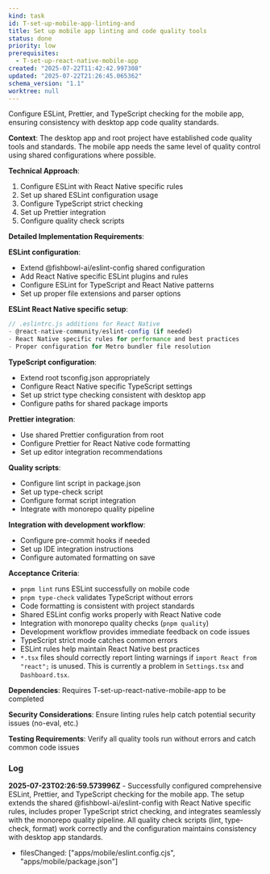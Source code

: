 ```yaml
---
kind: task
id: T-set-up-mobile-app-linting-and
title: Set up mobile app linting and code quality tools
status: done
priority: low
prerequisites:
  - T-set-up-react-native-mobile-app
created: "2025-07-22T11:42:42.997308"
updated: "2025-07-22T21:26:45.065362"
schema_version: "1.1"
worktree: null
---
```


Configure ESLint, Prettier, and TypeScript checking for the mobile app, ensuring consistency with desktop app code quality standards.

**Context**: The desktop app and root project have established code quality tools and standards. The mobile app needs the same level of quality control using shared configurations where possible.

**Technical Approach**:

1. Configure ESLint with React Native specific rules
2. Set up shared ESLint configuration usage
3. Configure TypeScript strict checking
4. Set up Prettier integration
5. Configure quality check scripts

**Detailed Implementation Requirements**:

**ESLint configuration**:

- Extend @fishbowl-ai/eslint-config shared configuration
- Add React Native specific ESLint plugins and rules
- Configure ESLint for TypeScript and React Native patterns
- Set up proper file extensions and parser options

**ESLint React Native specific setup**:

```javascript
// .eslintrc.js additions for React Native
- @react-native-community/eslint-config (if needed)
- React Native specific rules for performance and best practices
- Proper configuration for Metro bundler file resolution
```

**TypeScript configuration**:

- Extend root tsconfig.json appropriately
- Configure React Native specific TypeScript settings
- Set up strict type checking consistent with desktop app
- Configure paths for shared package imports

**Prettier integration**:

- Use shared Prettier configuration from root
- Configure Prettier for React Native code formatting
- Set up editor integration recommendations

**Quality scripts**:

- Configure lint script in package.json
- Set up type-check script
- Configure format script integration
- Integrate with monorepo quality pipeline

**Integration with development workflow**:

- Configure pre-commit hooks if needed
- Set up IDE integration instructions
- Configure automated formatting on save

**Acceptance Criteria**:

- `pnpm lint` runs ESLint successfully on mobile code
- `pnpm type-check` validates TypeScript without errors
- Code formatting is consistent with project standards
- Shared ESLint config works properly with React Native code
- Integration with monorepo quality checks (`pnpm quality`)
- Development workflow provides immediate feedback on code issues
- TypeScript strict mode catches common errors
- ESLint rules help maintain React Native best practices
- `*.tsx` files should correctly report linting warnings if `import React from "react";` is unused. This is currently a problem in `Settings.tsx` and `Dashboard.tsx`.

**Dependencies**: Requires T-set-up-react-native-mobile-app to be completed

**Security Considerations**: Ensure linting rules help catch potential security issues (no-eval, etc.)

**Testing Requirements**: Verify all quality tools run without errors and catch common code issues

### Log

**2025-07-23T02:26:59.573996Z** - Successfully configured comprehensive ESLint, Prettier, and TypeScript checking for the mobile app. The setup extends the shared @fishbowl-ai/eslint-config with React Native specific rules, includes proper TypeScript strict checking, and integrates seamlessly with the monorepo quality pipeline. All quality check scripts (lint, type-check, format) work correctly and the configuration maintains consistency with desktop app standards.

- filesChanged: ["apps/mobile/eslint.config.cjs", "apps/mobile/package.json"]
